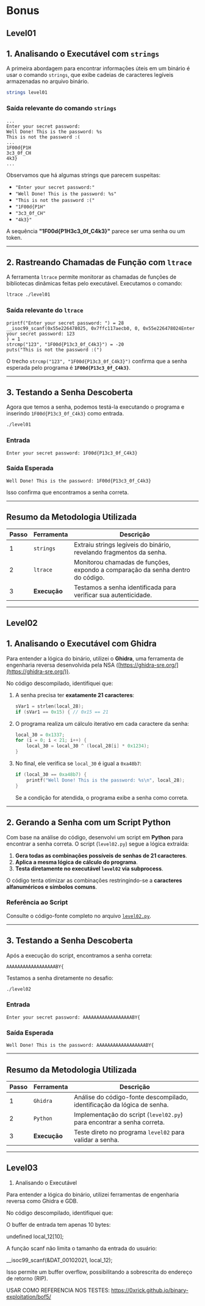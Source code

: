 
# **Bonus**

## **Level01**

## **1. Analisando o Executável com `strings`**
A primeira abordagem para encontrar informações úteis em um binário é usar o comando `strings`, que exibe cadeias de caracteres legíveis armazenadas no arquivo binário.

```sh
strings level01
```

### **Saída relevante do comando `strings`**
```plaintext
...
Enter your secret password:
Well Done! This is the password: %s
This is not the password :(
...
1F00d{P1H
3c3_0f_CH
4k3}
...
```
Observamos que há algumas strings que parecem suspeitas:
- `"Enter your secret password:"`
- `"Well Done! This is the password: %s"`
- `"This is not the password :("`
- `"1F00d{P1H"`
- `"3c3_0f_CH"`
- `"4k3}"`

A sequência **"1F00d{P1H3c3_0f_C4k3}"** parece ser uma senha ou um token.

---

## **2. Rastreando Chamadas de Função com `ltrace`**
A ferramenta `ltrace` permite monitorar as chamadas de funções de bibliotecas dinâmicas feitas pelo executável. Executamos o comando:

```sh
ltrace ./level01
```

### **Saída relevante do `ltrace`**
```plaintext
printf("Enter your secret password: ") = 28
__isoc99_scanf(0x55e226478025, 0x7ffc117aecb0, 0, 0x55e226478024Enter your secret password: 123
) = 1
strcmp("123", "1F00d{P13c3_0f_C4k3}") = -20
puts("This is not the password :(")
```
O trecho `strcmp("123", "1F00d{P13c3_0f_C4k3}")` confirma que a senha esperada pelo programa é **`1F00d{P13c3_0f_C4k3}`**.

---

## **3. Testando a Senha Descoberta**
Agora que temos a senha, podemos testá-la executando o programa e inserindo `1F00d{P13c3_0f_C4k3}` como entrada.

```sh
./level01
```

### **Entrada**
```plaintext
Enter your secret password: 1F00d{P13c3_0f_C4k3}
```

### **Saída Esperada**
```plaintext
Well Done! This is the password: 1F00d{P13c3_0f_C4k3}
```

Isso confirma que encontramos a senha correta.

---

## **Resumo da Metodologia Utilizada**
| Passo | Ferramenta | Descrição |
|-------|-----------|-----------|
| 1 | `strings` | Extraiu strings legíveis do binário, revelando fragmentos da senha. |
| 2 | `ltrace` | Monitorou chamadas de funções, expondo a comparação da senha dentro do código. |
| 3 | **Execução** | Testamos a senha identificada para verificar sua autenticidade. |

---


## **Level02**

## **1. Analisando o Executável com Ghidra**
Para entender a lógica do binário, utilizei o **Ghidra**, uma ferramenta de engenharia reversa desenvolvida pela NSA ([https://ghidra-sre.org/](https://ghidra-sre.org/)).

No código descompilado, identifiquei que:

1. A senha precisa ter **exatamente 21 caracteres**:
   ```c
   sVar1 = strlen(local_28);
   if (sVar1 == 0x15) { // 0x15 == 21
   ```

2. O programa realiza um cálculo iterativo em cada caractere da senha:
   ```c
   local_30 = 0x1337;
   for (i = 0; i < 21; i++) {
       local_30 = local_30 ^ (local_28[i] * 0x1234);
   }
   ```

3. No final, ele verifica se `local_30` é igual a `0xa48b7`:
   ```c
   if (local_30 == 0xa48b7) {
       printf("Well Done! This is the password: %s\n", local_28);
   }
   ```
   Se a condição for atendida, o programa exibe a senha como correta.

---

## **2. Gerando a Senha com um Script Python**
Com base na análise do código, desenvolvi um script em **Python** para encontrar a senha correta. O script (`level02.py`) segue a lógica extraída:

1. **Gera todas as combinações possíveis de senhas de 21 caracteres**.
2. **Aplica a mesma lógica de cálculo do programa**.
3. **Testa diretamente no executável `level02` via subprocess**.

O código tenta otimizar as combinações restringindo-se a **caracteres alfanuméricos e símbolos comuns**.

### **Referência ao Script**
Consulte o código-fonte completo no arquivo [`level02.py`](level02.py).

---

## **3. Testando a Senha Descoberta**
Após a execução do script, encontramos a senha correta:  

```plaintext
AAAAAAAAAAAAAAAAAABY{
```

Testamos a senha diretamente no desafio:

```sh
./level02
```

### **Entrada**
```plaintext
Enter your secret password: AAAAAAAAAAAAAAAAAABY{
```

### **Saída Esperada**
```plaintext
Well Done! This is the password: AAAAAAAAAAAAAAAAAABY{
```

---

## **Resumo da Metodologia Utilizada**
| Passo | Ferramenta | Descrição |
|-------|-----------|-----------|
| 1 | `Ghidra` | Análise do código-fonte descompilado, identificação da lógica de senha. |
| 2 | `Python` | Implementação do script (`level02.py`) para encontrar a senha correta. |
| 3 | **Execução** | Teste direto no programa `level02` para validar a senha. |

---

## **Level03**

1. Analisando o Executável

Para entender a lógica do binário, utilizei ferramentas de engenharia reversa como Ghidra e GDB.

No código descompilado, identifiquei que:

O buffer de entrada tem apenas 10 bytes:

undefined local_12[10];

A função scanf não limita o tamanho da entrada do usuário:

__isoc99_scanf(&DAT_00102021, local_12);

Isso permite um buffer overflow, possibilitando a sobrescrita do endereço de retorno (RIP).

USAR COMO REFERENCIA NOS TESTES:
https://0xrick.github.io/binary-exploitation/bof5/
